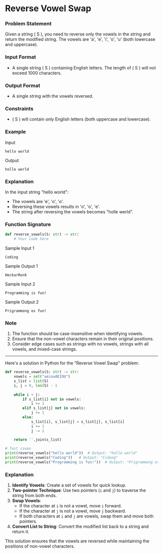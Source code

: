 # Reverse Vowel Swap

### Problem Statement

Given a string \( S \), you need to reverse only the vowels in the string and return the modified string. The vowels are 'a', 'e', 'i', 'o', 'u' (both lowercase and uppercase).

### Input Format

- A single string \( S \) containing English letters. The length of \( S \) will not exceed 1000 characters.

### Output Format

- A single string with the vowels reversed.

### Constraints

- \( S \) will contain only English letters (both uppercase and lowercase).

### Example

Input 
```
hello world
```

Output 
```
holle werld
```

### Explanation

In the input string "hello world":
- The vowels are 'e', 'o', 'o'.
- Reversing these vowels results in 'o', 'o', 'e'.
- The string after reversing the vowels becomes "holle werld".

### Function Signature
```python
def reverse_vowels(S: str) -> str:
    # Your code here
```

Sample Input 1
```
Coding
```

Sample Output 1
```
HeckarRonk
```

Sample Input 2
```
Programming is fun!
```

Sample Output 2
```
Prigrammong os fun!
```

### Note

1. The function should be case-insensitive when identifying vowels.
2. Ensure that the non-vowel characters remain in their original positions.
3. Consider edge cases such as strings with no vowels, strings with all vowels, and mixed-case strings.
---

Here's a solution in Python for the "Reverse Vowel Swap" problem:

```python
def reverse_vowels(S: str) -> str:
    vowels = set("aeiouAEIOU")
    s_list = list(S)
    i, j = 0, len(S) - 1
    
    while i < j:
        if s_list[i] not in vowels:
            i += 1
        elif s_list[j] not in vowels:
            j += 1
        else:
            s_list[i], s_list[j] = s_list[j], s_list[i]
            i += 1
            j -= 1
            
    return ''.join(s_list)

# Test cases
print(reverse_vowels("hello world"))  # Output: "holle werld"
print(reverse_vowels("Coding"))   # Output: "Cidong"
print(reverse_vowels("Programming is fun!"))  # Output: "Prigrammong os fun!"
```

### Explanation

1. **Identify Vowels**: Create a set of vowels for quick lookup.
2. **Two-pointer Technique**: Use two pointers (`i` and `j`) to traverse the string from both ends.
3. **Swap Vowels**:
   - If the character at `i` is not a vowel, move `i` forward.
   - If the character at `j` is not a vowel, move `j` backward.
   - If both characters at `i` and `j` are vowels, swap them and move both pointers.
4. **Convert List to String**: Convert the modified list back to a string and return it.

This solution ensures that the vowels are reversed while maintaining the positions of non-vowel characters.
